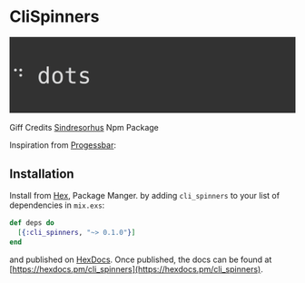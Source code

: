 # CliSpinners

![Spinners Gif](assets/images/spinners.gif)

Giff Credits [Sindresorhus](https://raw.githubusercontent.com/sindresorhus/cli-spinners/master/screenshot.gif) Npm Package 

Inspiration from [Progessbar](https://github.com/henrik/progress_bar):

## Installation

Install from [Hex](https://hex.pm/docs/publish), Package Manger.
by adding `cli_spinners` to your list of dependencies in `mix.exs`:

```elixir
def deps do
  [{:cli_spinners, "~> 0.1.0"}]
end
```

and published on [HexDocs](https://hexdocs.pm). Once published, the docs can
be found at [https://hexdocs.pm/cli_spinners](https://hexdocs.pm/cli_spinners).

